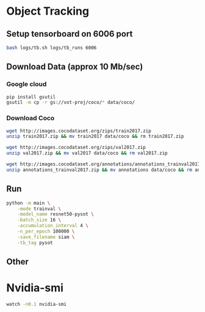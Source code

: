 # Object Tracking

## Setup tensorboard on 6006 port

```bash
bash logs/tb.sh logs/tb_runs 6006
```

## Download Data (approx 10 Mb/sec)

### Google cloud

```bash
pip install gsutil
gsutil -m cp -r gs://vot-proj/coco/* data/coco/
```

### Download Coco

```bash
wget http://images.cocodataset.org/zips/train2017.zip
unzip train2017.zip && mv train2017 data/coco && rm train2017.zip

wget http://images.cocodataset.org/zips/val2017.zip
unzip val2017.zip && mv val2017 data/coco && rm val2017.zip

wget http://images.cocodataset.org/annotations/annotations_trainval2017.zip
unzip annotations_trainval2017.zip && mv annotations data/coco && rm annotations_trainval2017.zip
```

## Run

```bash
python -m main \
    -mode trainval \
    -model_name resnet50-pysot \
    -batch_size 16 \
    -accumulation_interval 4 \
    -n_per_epoch 100000 \
    -save_filename siam \
    -tb_tag pysot
```

## Other

# Nvidia-smi
```bash
watch -n0.1 nvidia-smi
```